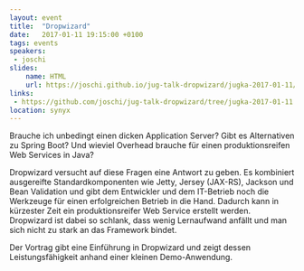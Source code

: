 ```yaml
---
layout: event
title:  "Dropwizard"
date:   2017-01-11 19:15:00 +0100
tags: events
speakers: 
 - joschi 
slides:
    name: HTML
    url: https://joschi.github.io/jug-talk-dropwizard/jugka-2017-01-11/
links:
 - https://github.com/joschi/jug-talk-dropwizard/tree/jugka-2017-01-11
location: synyx
---
```


Brauche ich unbedingt einen dicken Application Server? Gibt es Alternativen zu Spring Boot? Und wieviel Overhead brauche für einen produktionsreifen Web Services in Java?

Dropwizard versucht auf diese Fragen eine Antwort zu geben. Es kombiniert ausgereifte Standardkomponenten wie Jetty, Jersey (JAX-RS), Jackson und Bean Validation und gibt dem Entwickler und dem IT-Betrieb noch die Werkzeuge für einen erfolgreichen Betrieb in die Hand. Dadurch kann in kürzester Zeit ein produktionsreifer Web Service erstellt werden. Dropwizard ist dabei so schlank, dass wenig Lernaufwand anfällt und man sich nicht zu stark an das Framework bindet.

Der Vortrag gibt eine Einführung in Dropwizard und zeigt dessen Leistungsfähigkeit anhand einer kleinen Demo-Anwendung.
